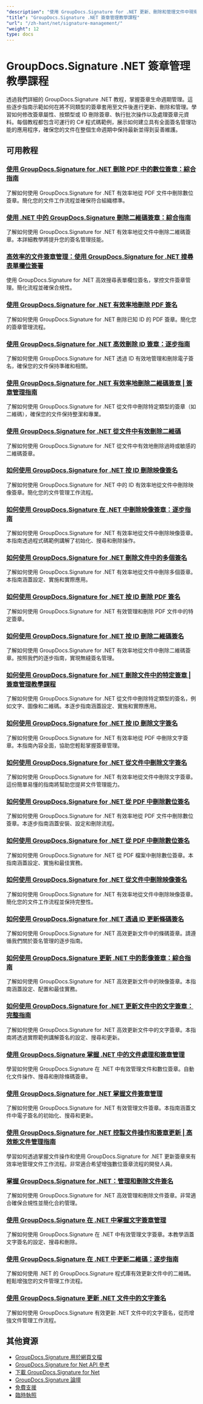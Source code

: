 ```yaml
---
"description": "使用 GroupDocs.Signature for .NET 更新、刪除和管理文件中現有簽署的完整教學。"
"title": "GroupDocs.Signature .NET 簽章管理教學課程"
"url": "/zh-hant/net/signature-management/"
"weight": 12
type: docs
---
```

# GroupDocs.Signature .NET 簽章管理教學課程

透過我們詳細的 GroupDocs.Signature .NET 教程，掌握簽章生命週期管理。這些逐步指南示範如何在將不同類型的簽章套用至文件後進行更新、刪除和管理。學習如何修改簽章屬性、按類型或 ID 刪除簽章、執行批次操作以及處理簽章元資料。每個教程都包含可運行的 C# 程式碼範例，展示如何建立具有全面簽名管理功能的應用程序，確保您的文件在整個生命週期中保持最新並得到妥善維護。

## 可用教程

### [使用 GroupDocs.Signature for .NET 刪除 PDF 中的數位簽章：綜合指南](./delete-digital-signature-pdf-groupdocs-signature-net/)
了解如何使用 GroupDocs.Signature for .NET 有效率地從 PDF 文件中刪除數位簽章。簡化您的文件工作流程並確保符合組織標準。

### [使用 .NET 中的 GroupDocs.Signature 刪除二維碼簽章：綜合指南](./delete-qr-code-signatures-groupdocs-net/)
了解如何使用 GroupDocs.Signature for .NET 有效率地從文件中刪除二維碼簽章。本詳細教學將提升您的簽名管理技能。

### [高效率的文件簽章管理：使用 GroupDocs.Signature for .NET 搜尋表單欄位簽署](./document-signature-management-groupdocs-net/)
使用 GroupDocs.Signature for .NET 高效搜尋表單欄位簽名，掌控文件簽章管理。簡化流程並確保合規性。

### [使用 GroupDocs.Signature for .NET 有效率地刪除 PDF 簽名](./delete-pdf-signatures-groupdocs-dotnet/)
了解如何使用 GroupDocs.Signature for .NET 刪除已知 ID 的 PDF 簽章。簡化您的簽章管理流程。

### [使用 GroupDocs.Signature for .NET 高效刪除 ID 簽章：逐步指南](./delete-signature-id-groupdocs-signature-net/)
了解如何使用 GroupDocs.Signature for .NET 透過 ID 有效地管理和刪除電子簽名，確保您的文件保持準確和相關。

### [使用 GroupDocs.Signature for .NET 有效率地刪除二維碼簽章 | 簽章管理指南](./delete-qr-code-signatures-groupdocs-signature-dotnet/)
了解如何使用 GroupDocs.Signature for .NET 從文件中刪除特定類型的簽章（如二維碼），確保您的文件保持整潔和專業。

### [使用 GroupDocs.Signature for .NET 從文件中有效刪除二維碼](./delete-qr-codes-groupdocs-signature-net/)
了解如何使用 GroupDocs.Signature for .NET 從文件中有效地刪除過時或敏感的二維碼簽章。

### [如何使用 GroupDocs.Signature for .NET 按 ID 刪除映像簽名](./delete-image-signatures-by-id-groupdocs-signature-dotnet/)
了解如何使用 GroupDocs.Signature for .NET 中的 ID 有效率地從文件中刪除映像簽章。簡化您的文件管理工作流程。

### [如何使用 GroupDocs.Signature 在 .NET 中刪除映像簽章：逐步指南](./delete-image-signatures-groupdocs-net/)
了解如何使用 GroupDocs.Signature for .NET 有效率地從文件中刪除映像簽章。本指南透過程式碼範例講解了初始化、搜尋和刪除操作。

### [如何使用 GroupDocs.Signature for .NET 刪除文件中的多個簽名](./delete-multiple-signatures-groupdocs-dotnet/)
了解如何使用 GroupDocs.Signature for .NET 有效率地從文件中刪除多個簽章。本指南涵蓋設定、實施和實際應用。

### [如何使用 GroupDocs.Signature for .NET 按 ID 刪除 PDF 簽名](./delete-pdf-signatures-id-groupdocs-signature-net/)
了解如何使用 GroupDocs.Signature for .NET 有效管理和刪除 PDF 文件中的特定簽章。

### [如何使用 GroupDocs.Signature for .NET 按 ID 刪除二維碼簽名](./groupdocs-signature-net-delete-qr-code-signatures/)
了解如何使用 GroupDocs.Signature for .NET 有效率地從文件中刪除二維碼簽章。按照我們的逐步指南，實現無縫簽名管理。

### [如何使用 GroupDocs.Signature for .NET 刪除文件中的特定簽章 | 簽章管理教學課程](./delete-specific-signatures-groupdocs-dotnet/)
了解如何使用 GroupDocs.Signature for .NET 從文件中刪除特定類型的簽名，例如文字、圖像和二維碼。本逐步指南涵蓋設定、實施和實際應用。

### [如何使用 GroupDocs.Signature for .NET 按 ID 刪除文字簽名](./delete-text-signature-by-id-groupdocs-signature-dotnet/)
了解如何使用 GroupDocs.Signature for .NET 有效率地從 PDF 中刪除文字簽章。本指南內容全面，協助您輕鬆掌握簽章管理。

### [如何使用 GroupDocs.Signature for .NET 從文件中刪除文字簽名](./delete-text-signature-groupdocs-dotnet/)
了解如何使用 GroupDocs.Signature for .NET 有效率地從文件中刪除文字簽章。這份簡單易懂的指南將幫助您提昇文件管理能力。

### [如何使用 GroupDocs.Signature for .NET 從 PDF 中刪除數位簽名](./remove-digital-signatures-groupdocs-dotnet-pdf/)
了解如何使用 GroupDocs.Signature for .NET 有效率地從 PDF 文件中刪除數位簽章。本逐步指南涵蓋安裝、設定和刪除流程。

### [如何使用 GroupDocs.Signature for .NET 從 PDF 中刪除數位簽名](./remove-digital-signatures-groupdocs-signature-net/)
了解如何使用 GroupDocs.Signature for .NET 從 PDF 檔案中刪除數位簽章。本指南涵蓋設定、實施和最佳實務。

### [如何使用 GroupDocs.Signature for .NET 從文件中刪除映像簽名](./remove-image-signatures-groupdocs-dotnet/)
了解如何使用 GroupDocs.Signature for .NET 有效率地從文件中刪除映像簽章。簡化您的文件工作流程並保持完整性。

### [如何使用 GroupDocs.Signature for .NET 透過 ID 更新條碼簽名](./update-barcode-signatures-groupdocs-signature-net/)
了解如何使用 GroupDocs.Signature for .NET 高效更新文件中的條碼簽章。請遵循我們關於簽名管理的逐步指南。

### [如何使用 GroupDocs.Signature 更新 .NET 中的影像簽章：綜合指南](./update-image-signatures-groupdocs-signature-net/)
了解如何使用 GroupDocs.Signature for .NET 高效更新文件中的映像簽章。本指南涵蓋設定、配置和最佳實務。

### [如何使用 GroupDocs.Signature for .NET 更新文件中的文字簽章：完整指南](./update-text-signatures-groupdocs-dotnet/)
了解如何使用 GroupDocs.Signature for .NET 高效更新文件中的文字簽章。本指南將透過實際範例講解簽名的設定、搜尋和更新。

### [使用 GroupDocs.Signature 掌握 .NET 中的文件處理和簽章管理](./master-document-handling-signature-management-dotnet/)
學習如何使用 GroupDocs.Signature 在 .NET 中有效管理文件和數位簽章。自動化文件操作、搜尋和刪除條碼簽章。

### [使用 GroupDocs.Signature for .NET 掌握文件簽章管理](./groupdocs-signature-net-master-document-signature-management/)
了解如何使用 GroupDocs.Signature for .NET 有效管理文件簽章。本指南涵蓋文件中電子簽名的初始化、搜尋和更新。

### [使用 GroupDocs.Signature for .NET 控製文件操作和簽章更新 | 高效能文件管理指南](./master-file-operations-update-signatures-groupdocs-net/)
學習如何透過掌握文件操作和使用 GroupDocs.Signature for .NET 更新簽章來有效率地管理文件工作流程。非常適合希望增強數位簽章流程的開發人員。

### [掌握 GroupDocs.Signature for .NET：管理和刪除文件簽名](./groupdocs-signature-dotnet-manage-delete-sig/)
了解如何使用 GroupDocs.Signature for .NET 高效管理和刪除文件簽章。非常適合確保合規性並簡化合約管理。

### [使用 GroupDocs.Signature 在 .NET 中掌握文字簽章管理](./master-text-signature-management-dotnet-groupdocs/)
了解如何使用 GroupDocs.Signature 在 .NET 中有效管理文字簽章。本教學涵蓋文字簽名的設定、搜尋和刪除。

### [使用 GroupDocs.Signature 在 .NET 中更新二維碼：逐步指南](./update-qr-codes-groupdocs-signature-net/)
了解如何使用 .NET 的 GroupDocs.Signature 程式庫有效更新文件中的二維碼。輕鬆增強您的文件管理工作流程。

### [使用 GroupDocs.Signature 更新 .NET 文件中的文字簽名](./update-text-signatures-groupdocs-signature-net/)
了解如何使用 GroupDocs.Signature 有效更新 .NET 文件中的文字簽名，從而增強文件管理工作流程。

## 其他資源

- [GroupDocs.Signature 用於網頁文檔](https://docs.groupdocs.com/signature/net/)
- [GroupDocs.Signature for Net API 參考](https://reference.groupdocs.com/signature/net/)
- [下載 GroupDocs.Signature for Net](https://releases.groupdocs.com/signature/net/)
- [GroupDocs.Signature 論壇](https://forum.groupdocs.com/c/signature)
- [免費支援](https://forum.groupdocs.com/)
- [臨時執照](https://purchase.groupdocs.com/temporary-license/)